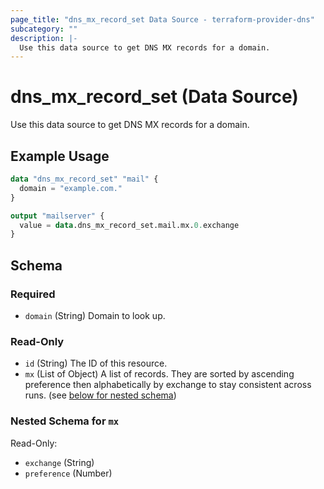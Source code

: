 ```yaml
---
page_title: "dns_mx_record_set Data Source - terraform-provider-dns"
subcategory: ""
description: |-
  Use this data source to get DNS MX records for a domain.
---
```


# dns_mx_record_set (Data Source)

Use this data source to get DNS MX records for a domain.

## Example Usage

```terraform
data "dns_mx_record_set" "mail" {
  domain = "example.com."
}

output "mailserver" {
  value = data.dns_mx_record_set.mail.mx.0.exchange
}
```

<!-- schema generated by tfplugindocs -->
## Schema

### Required

- `domain` (String) Domain to look up.

### Read-Only

- `id` (String) The ID of this resource.
- `mx` (List of Object) A list of records. They are sorted by ascending preference then alphabetically by exchange to stay consistent across runs. (see [below for nested schema](#nestedatt--mx))

<a id="nestedatt--mx"></a>
### Nested Schema for `mx`

Read-Only:

- `exchange` (String)
- `preference` (Number)
